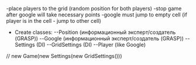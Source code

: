 -place players to the grid (random position for both players)
-stop game after google will take necessary points
-google must jump to empty cell (if player is in the cell - jump to other cell)

- Create classes:
--Position (информационный эксперт/создатель (GRASP))
--Google (информационный эксперт/создатель (GRASP))
  --Settings (DI)
  --GridSettings (DI)
  --Player (like Google)
  
  
// new Game(new Settings(new GridSettings()))